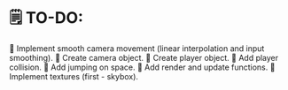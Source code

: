 # 🗒️ TO-DO:
🔴 Implement smooth camera movement (linear interpolation and input smoothing).
🔴 Create camera object.
🔴 Create player object.
🔴 Add player collision.
🔴 Add jumping on space.
🔴 Add render and update functions.
🔴 Implement textures (first - skybox).
